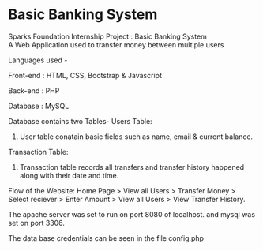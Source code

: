 # Basic Banking System
Sparks Foundation Internship Project : Basic Banking System  
A Web Application used to transfer money between multiple users 


Languages used -


Front-end : HTML, CSS, Bootstrap & Javascript 

Back-end : PHP 

Database : MySQL   

Database contains two Tables- 
Users Table: 
1. User table conatain basic fields such as name, email & current balance. 

Transaction Table:
1. Transaction table records all transfers and transfer history happened along with their date and time.  

Flow of the Website: Home Page > View all Users >  Transfer Money > Select reciever > Enter Amount > View all Users > View Transfer History.

The apache server was set to run on port 8080 of localhost. and mysql was set on port 3306.

The data base credentials can be seen in the file config.php
